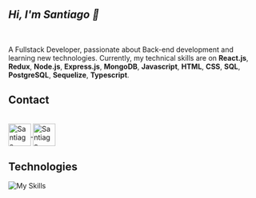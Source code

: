 ## *Hi, I'm Santiago 👋*
</br>

A Fullstack Developer, passionate about Back-end development and learning new technologies.
Currently, my technical skills are on __React.js__, __Redux__, __Node.js__, __Express.js__, __MongoDB__,
__Javascript__, __HTML__, __CSS__, __SQL__, __PostgreSQL__, __Sequelize__, __Typescript__.

## Contact

<div style="display: inline_block"><br>
  <a href="https://www.linkedin.com/in/santiagotrabucco/" target="blank">
   <img align="center" alt="Santiago Trabucco" height="45" width="45" src="https://user-images.githubusercontent.com/28950541/147156057-16b83798-3c9b-43b0-ac29-a17dfbe98f31.png">
  </a>
  <a href="https://mail.google.com/mail/u/0/?fs=1&to=santiagotrabucco@gmail.com&tf=cm" target="blank">
   <img align="center" alt="Santiago Trabucco" height="45" width="45" src="https://user-images.githubusercontent.com/28950541/147156605-d9db2140-cf49-4d0a-b526-e238528aa819.png">
  </a>
</div>

## Technologies

![My Skills](https://skills.thijs.gg/icons?i=react,redux,nodejs,mongodb,express,js,html,css,postgres,ts)

